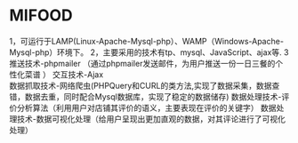 # MIFOOD
1，可运行于LAMP(Linux-Apache-Mysql-php）、WAMP（Windows-Apache-Mysql-php）环境下。
2，主要采用的技术有tp、mysql、JavaScript、ajax等.
3  推送技术-phpmailer （通过phpmailer发送邮件，为用户推送一份一日三餐的个性化菜谱 ）
   交互技术-Ajax   
   数据抓取技术-网络爬虫(PHPQuery和CURL的类方法,实现了数据采集，数据查错，数据去重，同时配合Mysql数据库，实现了稳定的数据储存)
   数据处理技术-评价分析算法（利用用户对店铺其评价的语义，主要表现在评价的关键字）
   数据处理技术-数据可视化处理（给用户呈现出更加直观的数据，对其评论进行了可视化处理）
